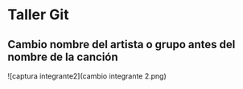 # Taller Git

## Cambio nombre del artista o grupo antes del nombre de la canción

![captura integrante2](cambio integrante 2.png)